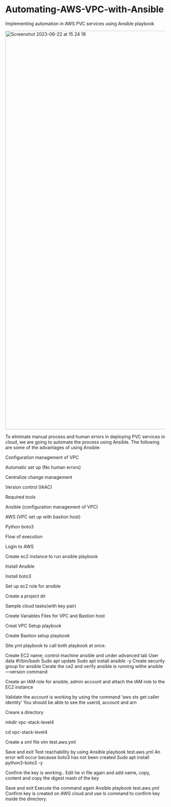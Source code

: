 # Automating-AWS-VPC-with-Ansible
Implementing automation in AWS PVC services using Ansible playbook

<img width="1248" alt="Screenshot 2023-06-22 at 15 24 18" src="https://github.com/Mamiololo01/Automating-AWS-VPC-with-Ansible/assets/67044030/aa8498cd-53a2-4835-92a7-f8614949e6ab">


To eliminate manual process and human errors in deploying PVC services in cloud, we are going to automate the process using Ansible.  The following are some of the advantages of using Ansible:

Configuration management of VPC

Automatic set up (No human errors)

Centralize change management

Version control (IAAC)

Required tools

Ansible (configuration management of VPC)

AWS (VPC set up with bastion host)

Python boto3

Flow of execution

Login to AWS

Create ec2 instance to run ansible playbook

Install Ansible

Install boto3

Set up ec2 role for ansible

Create a project dir

Sample cloud tasks(with key pair)

Create Variables Files for VPC and Bastion host

Creat VPC Setup playbook

Create Bastion setup playbook

Site.yml playbook to call both playbook at once.

Create EC2 name; control machine ansible and under advanced tab
User data
#!/bin/bash
Sudo apt update
Sudo apt install ansible -y
Create security group for ansible
Cerate the ce2 and verify ansible is running withe ansible —version command 

Create an IAM role for ansible, admin account and attach the IAM role to the EC2 instance

Validate the account is working by using the command ‘aws sts get caller identity’
You should be able to see the userid, account and arn

Creare a directory

mkdir vpc-stack-level4

cd vpc-stack-level4

Create a xml file vim test.aws.yml

Save and exit
Test reachability by using
Ansible playbook test.aws.yml
An error will occur because boto3 has  not been created
Sudo apt install python3-boto3 -y

Confirm the key is working.. Edit he vi file again and add name, copy, content and copy the digest mash of the key

Save and exit
Execute the command again Ansible playbook test.aws.yml
Confirm key is created on AWS cloud and use ls command to confirm key inside the directory.

